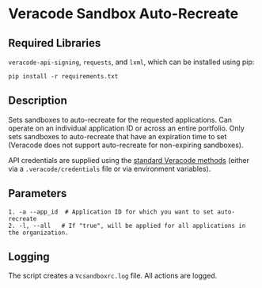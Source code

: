 # Veracode Sandbox Auto-Recreate

## Required Libraries

`veracode-api-signing`, `requests`, and `lxml`, which can be installed using pip:

    pip install -r requirements.txt

## Description

Sets sandboxes to auto-recreate for the requested applications. Can operate on an individual application ID or across an entire portfolio. Only sets sandboxes to auto-recreate that have an expiration time to set (Veracode does not support auto-recreate for non-expiring sandboxes).

API credentials are supplied using the [standard Veracode methods](https://help.veracode.com/go/c_configure_api_cred_file) (either via a `.veracode/credentials` file or via environment variables).

## Parameters

    1. -a --app_id  # Application ID for which you want to set auto-recreate
    2. -l, --all   # If "true", will be applied for all applications in the organization.

## Logging

The script creates a `Vcsandboxrc.log` file. All actions are logged.

